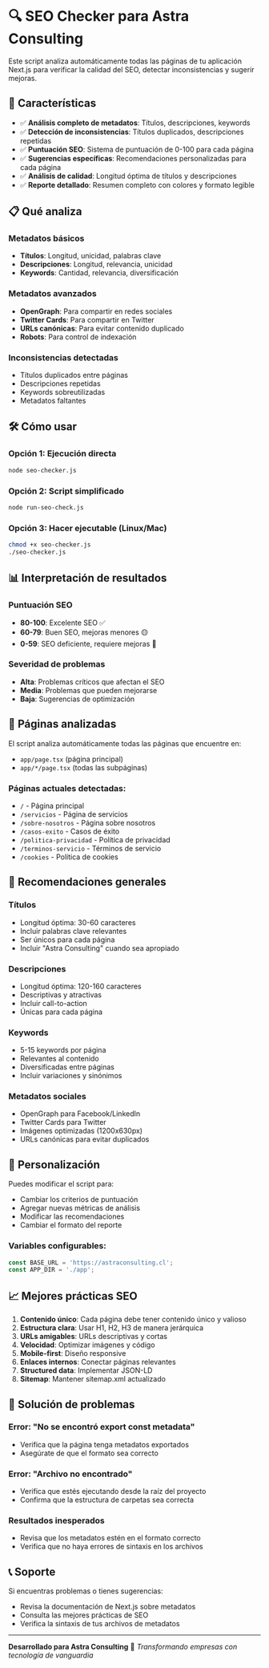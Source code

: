# 🔍 SEO Checker para Astra Consulting

Este script analiza automáticamente todas las páginas de tu aplicación Next.js para verificar la calidad del SEO, detectar inconsistencias y sugerir mejoras.

## 🚀 Características

- ✅ **Análisis completo de metadatos**: Títulos, descripciones, keywords
- ✅ **Detección de inconsistencias**: Títulos duplicados, descripciones repetidas
- ✅ **Puntuación SEO**: Sistema de puntuación de 0-100 para cada página
- ✅ **Sugerencias específicas**: Recomendaciones personalizadas para cada página
- ✅ **Análisis de calidad**: Longitud óptima de títulos y descripciones
- ✅ **Reporte detallado**: Resumen completo con colores y formato legible

## 📋 Qué analiza

### Metadatos básicos
- **Títulos**: Longitud, unicidad, palabras clave
- **Descripciones**: Longitud, relevancia, unicidad
- **Keywords**: Cantidad, relevancia, diversificación

### Metadatos avanzados
- **OpenGraph**: Para compartir en redes sociales
- **Twitter Cards**: Para compartir en Twitter
- **URLs canónicas**: Para evitar contenido duplicado
- **Robots**: Para control de indexación

### Inconsistencias detectadas
- Títulos duplicados entre páginas
- Descripciones repetidas
- Keywords sobreutilizadas
- Metadatos faltantes

## 🛠️ Cómo usar

### Opción 1: Ejecución directa
```bash
node seo-checker.js
```

### Opción 2: Script simplificado
```bash
node run-seo-check.js
```

### Opción 3: Hacer ejecutable (Linux/Mac)
```bash
chmod +x seo-checker.js
./seo-checker.js
```

## 📊 Interpretación de resultados

### Puntuación SEO
- **80-100**: Excelente SEO ✅
- **60-79**: Buen SEO, mejoras menores 🟡
- **0-59**: SEO deficiente, requiere mejoras 🔴

### Severidad de problemas
- **Alta**: Problemas críticos que afectan el SEO
- **Media**: Problemas que pueden mejorarse
- **Baja**: Sugerencias de optimización

## 📄 Páginas analizadas

El script analiza automáticamente todas las páginas que encuentre en:
- `app/page.tsx` (página principal)
- `app/*/page.tsx` (todas las subpáginas)

### Páginas actuales detectadas:
- `/` - Página principal
- `/servicios` - Página de servicios
- `/sobre-nosotros` - Página sobre nosotros
- `/casos-exito` - Casos de éxito
- `/politica-privacidad` - Política de privacidad
- `/terminos-servicio` - Términos de servicio
- `/cookies` - Política de cookies

## 🎯 Recomendaciones generales

### Títulos
- Longitud óptima: 30-60 caracteres
- Incluir palabras clave relevantes
- Ser únicos para cada página
- Incluir "Astra Consulting" cuando sea apropiado

### Descripciones
- Longitud óptima: 120-160 caracteres
- Descriptivas y atractivas
- Incluir call-to-action
- Únicas para cada página

### Keywords
- 5-15 keywords por página
- Relevantes al contenido
- Diversificadas entre páginas
- Incluir variaciones y sinónimos

### Metadatos sociales
- OpenGraph para Facebook/LinkedIn
- Twitter Cards para Twitter
- Imágenes optimizadas (1200x630px)
- URLs canónicas para evitar duplicados

## 🔧 Personalización

Puedes modificar el script para:
- Cambiar los criterios de puntuación
- Agregar nuevas métricas de análisis
- Modificar las recomendaciones
- Cambiar el formato del reporte

### Variables configurables:
```javascript
const BASE_URL = 'https://astraconsulting.cl';
const APP_DIR = './app';
```

## 📈 Mejores prácticas SEO

1. **Contenido único**: Cada página debe tener contenido único y valioso
2. **Estructura clara**: Usar H1, H2, H3 de manera jerárquica
3. **URLs amigables**: URLs descriptivas y cortas
4. **Velocidad**: Optimizar imágenes y código
5. **Mobile-first**: Diseño responsive
6. **Enlaces internos**: Conectar páginas relevantes
7. **Structured data**: Implementar JSON-LD
8. **Sitemap**: Mantener sitemap.xml actualizado

## 🐛 Solución de problemas

### Error: "No se encontró export const metadata"
- Verifica que la página tenga metadatos exportados
- Asegúrate de que el formato sea correcto

### Error: "Archivo no encontrado"
- Verifica que estés ejecutando desde la raíz del proyecto
- Confirma que la estructura de carpetas sea correcta

### Resultados inesperados
- Revisa que los metadatos estén en el formato correcto
- Verifica que no haya errores de sintaxis en los archivos

## 📞 Soporte

Si encuentras problemas o tienes sugerencias:
- Revisa la documentación de Next.js sobre metadatos
- Consulta las mejores prácticas de SEO
- Verifica la sintaxis de tus archivos de metadatos

---

**Desarrollado para Astra Consulting** 🚀
*Transformando empresas con tecnología de vanguardia*
